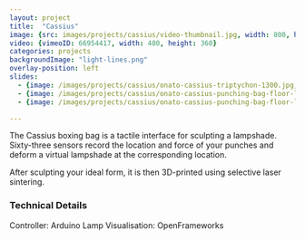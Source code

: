 ```yaml
---
layout: project
title:  "Cassius"
image: {src: images/projects/cassius/video-thumbnail.jpg, width: 800, height: 531}
video: {vimeoID: 66954417, width: 480, height: 360}
categories: projects
backgroundImage: "light-lines.png"
overlay-position: left
slides:
  - {image: /images/projects/cassius/onato-cassius-triptychon-1300.jpg, title: Cassius Triptychon}
  - {image: /images/projects/cassius/onato-cassius-punching-bag-floor-lamp-on-off.jpg, title: Cassius On/Off}
  - {image: /images/projects/cassius/onato-cassius-punching-bag-floor-lamp-eames.jpg, title: Cassius with Eames Chair}

---
```

The Cassius boxing bag is a tactile interface for sculpting a lampshade. Sixty-three sensors record the location and force of your punches and deform a virtual lampshade at the corresponding location.

After sculpting your ideal form, it is then 3D-printed using selective laser sintering.

### Technical Details
Controller: Arduino
Lamp Visualisation: OpenFrameworks


